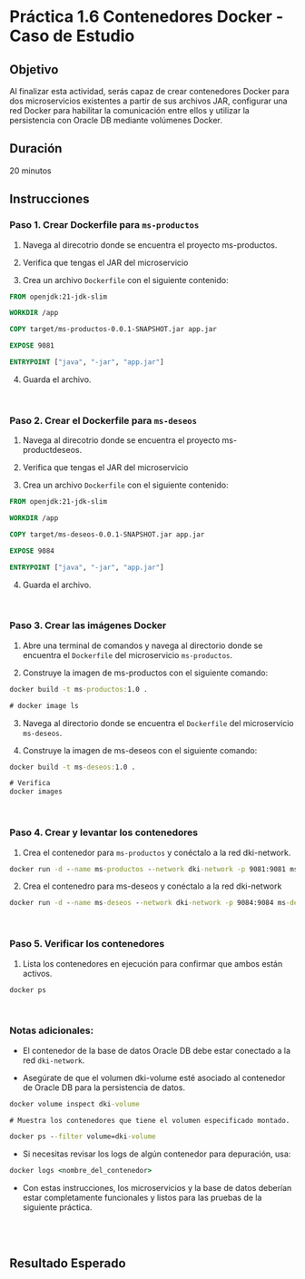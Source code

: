 # Práctica 1.6 Contenedores Docker - Caso de Estudio

## Objetivo

Al finalizar esta actividad, serás capaz de crear contenedores Docker para dos microservicios existentes a partir de sus archivos JAR, configurar una red Docker para habilitar la comunicación entre ellos y utilizar la persistencia con Oracle DB mediante volúmenes Docker.

## Duración

20 minutos 

## Instrucciones

### Paso 1. Crear Dockerfile para `ms-productos`

1. Navega al direcotrio donde se encuentra el proyecto ms-productos.

2. Verifica que tengas el JAR del microservicio

3. Crea un archivo `Dockerfile` con el siguiente contenido:

```Dockerfile
FROM openjdk:21-jdk-slim

WORKDIR /app

COPY target/ms-productos-0.0.1-SNAPSHOT.jar app.jar

EXPOSE 9081

ENTRYPOINT ["java", "-jar", "app.jar"]
```

4. Guarda el archivo.


<br/>

### Paso 2. Crear el Dockerfile para `ms-deseos`

1. Navega al direcotrio donde se encuentra el proyecto ms-productdeseos.

2. Verifica que tengas el JAR del microservicio

3. Crea un archivo `Dockerfile` con el siguiente contenido:

```Dockerfile
FROM openjdk:21-jdk-slim

WORKDIR /app

COPY target/ms-deseos-0.0.1-SNAPSHOT.jar app.jar

EXPOSE 9084

ENTRYPOINT ["java", "-jar", "app.jar"]
```

4. Guarda el archivo.

<br/> 

### Paso 3. Crear las imágenes Docker

1. Abre una terminal de comandos y navega al directorio donde se encuentra el `Dockerfile` del microservicio `ms-productos`.

2. Construye la imagen de ms-productos con el siguiente comando:

```cmd
docker build -t ms-productos:1.0 .

# docker image ls
```

3. Navega al directorio donde se encuentra el `Dockerfile` del microservicio `ms-deseos`.

4. Construye la imagen de ms-deseos con el siguiente comando:

```cmd
docker build -t ms-deseos:1.0 .

# Verifica
docker images
```

<br/>

### Paso 4. Crear y levantar los contenedores

1. Crea el contenedor para `ms-productos` y conéctalo a la red dki-network.

```cmd
docker run -d --name ms-productos --network dki-network -p 9081:9081 ms-productos:1.0
```

2. Crea el contenedro para ms-deseos y conéctalo a la red dki-network

```cmd
docker run -d --name ms-deseos --network dki-network -p 9084:9084 ms-deseos:1.0
```
<br/>

### Paso 5. Verificar los contenedores

1. Lista los contenedores en ejecución para confirmar que ambos están activos.

```cmd
docker ps
```



<br/>

### Notas adicionales:

- El contenedor de la base de datos Oracle DB debe estar conectado a la red ```dki-network```.

- Asegúrate de que el volumen dki-volume esté asociado al contenedor de Oracle DB para la persistencia de datos.

```cmd
docker volume inspect dki-volume

# Muestra los contenedores que tiene el volumen especificado montado.

docker ps --filter volume=dki-volume

```

- Si necesitas revisar los logs de algún contenedor para depuración, usa:

```cmd
docker logs <nombre_del_contenedor>
```

- Con estas instrucciones, los microservicios y la base de datos deberían estar completamente funcionales y listos para las pruebas de la siguiente práctica.

<br/>
<br/>

## Resultado Esperado